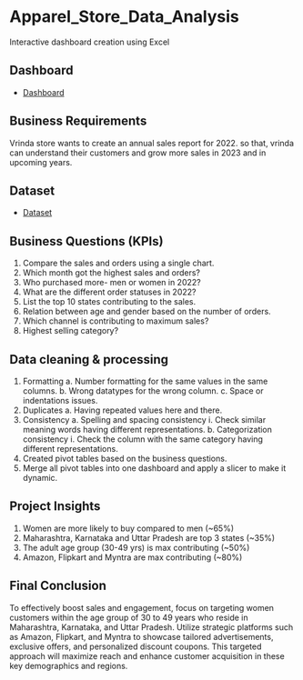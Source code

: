 # Apparel_Store_Data_Analysis
Interactive dashboard creation using Excel

## Dashboard 

- <a href="https://github.com/Nildas97/Apparel_Store_Data_Analysis/blob/4e2c7012bb1f722e295c7e4325f0ad1c96ae9ad0/dashboard.jpg">Dashboard</a>

## Business Requirements
Vrinda store wants to create an annual sales report for 2022. so that, vrinda can understand their customers and grow more sales in 2023 and in upcoming years.

## Dataset

- <a href="https://github.com/Nildas97/Apparel_Store_Data_Analysis/blob/4e2c7012bb1f722e295c7e4325f0ad1c96ae9ad0/Vrinda%20Store%20Data%20Analysis.xlsx">Dataset</a>

## Business Questions (KPIs)
1. Compare the sales and orders using a single chart.
2. Which month got the highest sales and orders?
3. Who purchased more- men or women in 2022?
4. What are the different order statuses in 2022?
5. List the top 10 states contributing to the sales.
6. Relation between age and gender based on the number of orders.
7. Which channel is contributing to maximum sales?
8. Highest selling category?

## Data cleaning & processing
1. Formatting
	a. Number formatting for the same values in the same columns.
	b. Wrong datatypes for the wrong column.
	c. Space or indentations issues.
2. Duplicates
	a. Having repeated values here and there.
3. Consistency
	a. Spelling and spacing consistency
    i. Check similar meaning words having different representations.
	b. Categorization consistency
    i. Check the column with the same category having different representations.
4. Created pivot tables based on the business questions.
5. Merge all pivot tables into one dashboard and apply a slicer to make it dynamic.

## Project Insights
1. Women are more likely to buy compared to men (~65%)
2. Maharashtra, Karnataka and Uttar Pradesh are top 3 states (~35%)
3. The adult age group (30-49 yrs) is max contributing (~50%)
4. Amazon, Flipkart and Myntra are max contributing (~80%)

## Final Conclusion
To effectively boost sales and engagement, focus on targeting women customers within the age group of 30 to 49 years who reside in Maharashtra, Karnataka, and Uttar Pradesh. Utilize strategic platforms such as Amazon, Flipkart, and Myntra to showcase tailored advertisements, exclusive offers, and personalized discount coupons. This targeted approach will maximize reach and enhance customer acquisition in these key demographics and regions.
